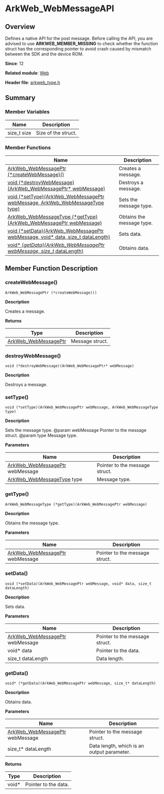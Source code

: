 # ArkWeb_WebMessageAPI


## Overview

Defines a native API for the post message. Before calling the API, you are advised to use **ARKWEB_MEMBER_MISSING** to check whether the function struct has the corresponding pointer to avoid crash caused by mismatch between the SDK and the device ROM.

**Since**: 12

**Related module**: [Web](capi-web.md)

**Header file**: [arkweb_type.h](capi-arkweb-type-h.md)

## Summary

### Member Variables

| Name| Description|
| -- | -- |
| size_t size | Size of the struct.|


### Member Functions

| Name                                                                                          | Description                                                                    |
|----------------------------------------------------------------------------------------------|------------------------------------------------------------------------|
| [ArkWeb_WebMessagePtr (\*createWebMessage)()](#createwebmessage)                             | Creates a message.                                                   |
| [void (\*destroyWebMessage)(ArkWeb_WebMessagePtr* webMessage)](#destroywebmessage)           | Destroys a message.                                       |
| [void (\*setType)(ArkWeb_WebMessagePtr webMessage, ArkWeb_WebMessageType type)](#settype)    | Sets the message type.                    |
| [ArkWeb_WebMessageType (\*getType)(ArkWeb_WebMessagePtr webMessage)](#gettype)               | Obtains the message type.                        |
| [void (\*setData)(ArkWeb_WebMessagePtr webMessage, void* data, size_t dataLength)](#setdata) | Sets data.|
| [void* (*getData)(ArkWeb_WebMessagePtr webMessage, size_t* dataLength)](#getdata)            | Obtains data.                                                                 |

## Member Function Description

### createWebMessage()

```
ArkWeb_WebMessagePtr (*createWebMessage)()
```

**Description**

Creates a message.

**Returns**

| Type                      | Description|
|--------------------------|----|
| [ArkWeb_WebMessagePtr](capi-web-arkweb-webmessage8h.md) | Message struct.  |

### destroyWebMessage()

```
void (*destroyWebMessage)(ArkWeb_WebMessagePtr* webMessage)
```

**Description**

Destroys a message.

### setType()

```
void (*setType)(ArkWeb_WebMessagePtr webMessage, ArkWeb_WebMessageType type)
```

**Description**

Sets the message type. @param webMessage Pointer to the message struct. @param type Message type.

**Parameters**

| Name                                                                      | Description|
|---------------------------------------------------------------------------|----|
| [ArkWeb_WebMessagePtr](capi-web-arkweb-webmessage8h.md) webMessage            | Pointer to the message struct.  |
| [ArkWeb_WebMessageType](capi-arkweb-type-h.md#arkweb_webmessagetype) type | Message type.  |

### getType()

```
ArkWeb_WebMessageType (*getType)(ArkWeb_WebMessagePtr webMessage)
```

**Description**

Obtains the message type.

**Parameters**

| Name                                | Description|
|-------------------------------------|----|
| [ArkWeb_WebMessagePtr](capi-web-arkweb-webmessage8h.md) webMessage | Pointer to the message struct.  |

### setData()

```
void (*setData)(ArkWeb_WebMessagePtr webMessage, void* data, size_t dataLength)
```

**Description**

Sets data.

**Parameters**

| Name                                                           | Description      |
|----------------------------------------------------------------|----------|
| [ArkWeb_WebMessagePtr](capi-web-arkweb-webmessage8h.md) webMessage | Pointer to the message struct.|
|  void* data                                                              | Pointer to the data.        |
|  size_t dataLength                                                              | Data length.        |


### getData()

```
void* (*getData)(ArkWeb_WebMessagePtr webMessage, size_t* dataLength)
```

**Description**

Obtains data.

**Parameters**

| Name                 | Description      |
|----------------------|----------|
| [ArkWeb_WebMessagePtr](capi-web-arkweb-webmessage8h.md) webMessage | Pointer to the message struct.|
| size_t* dataLength   | Data length, which is an output parameter.        |

**Returns**

| Type| Description   |
|----|-------|
| void*   | Pointer to the data.|
